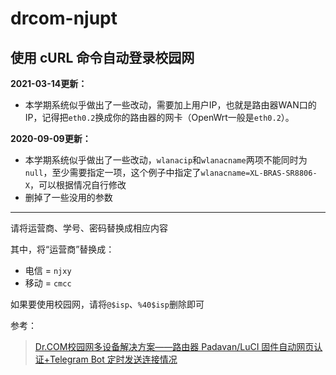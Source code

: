 # drcom-njupt
## 使用 cURL 命令自动登录校园网
**2021-03-14更新：**
* 本学期系统似乎做出了一些改动，需要加上用户IP，也就是路由器WAN口的IP，记得把`eth0.2`换成你的路由器的网卡（OpenWrt一般是`eth0.2`）。

**2020-09-09更新：**
* 本学期系统似乎做出了一些改动，`wlanacip`和`wlanacname`两项不能同时为`null`，至少需要指定一项，这个例子中指定了`wlanacname=XL-BRAS-SR8806-X`，可以根据情况自行修改
* 删掉了一些没用的参数
---
请将运营商、学号、密码替换成相应内容

其中，将“运营商”替换成：
* 电信 = `njxy`
* 移动 = `cmcc`

如果要使用校园网，请将`@$isp`、`%40$isp`删除即可

参考：
>[Dr.COM校园网多设备解决方案——路由器 Padavan/LuCI 固件自动网页认证+Telegram Bot 定时发送连接情况](https://jakting.com/archives/drcom-autologin-padavan-tgbot.html)